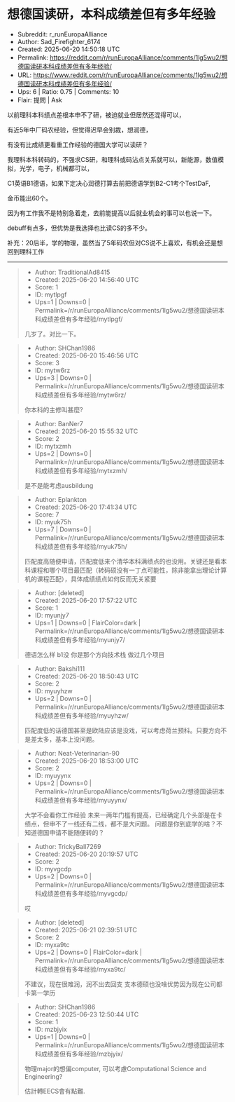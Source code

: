 # 想德国读研，本科成绩差但有多年经验

- Subreddit: r_runEuropaAlliance
- Author: Sad_Firefighter_6174
- Created: 2025-06-20 14:50:18 UTC
- Permalink: https://reddit.com/r/runEuropaAlliance/comments/1lg5wu2/想德国读研本科成绩差但有多年经验/
- URL: https://www.reddit.com/r/runEuropaAlliance/comments/1lg5wu2/想德国读研本科成绩差但有多年经验/
- Ups: 6 | Ratio: 0.75 | Comments: 10
- Flair: 提問 | Ask


以前理科本科绩点差根本申不了研，被迫就业但居然还混得可以，

有近5年中厂码农经验，但觉得迟早会别裁，想润德，

有没有比成绩更看重工作经验的德国大学可以读研？

我理科本科转码的，不强求CS研，和理科或码沾点关系就可以，新能源，数值模拟，光学，电子，机械都可以，

C1英语B1德语，如果下定决心润德打算去前把德语学到B2-C1考个TestDaF,

金币能出60个。

因为有工作我不是特别急着走，去前能提高以后就业机会的事可以也说一下。

debuff有点多，但优势是我选择也比读CS的多不少。

补充：20后半，学的物理，虽然当了5年码农但对CS说不上喜欢，有机会还是想回到理科工作


---

> - Author: TraditionalAd8415
> - Created: 2025-06-20 14:56:40 UTC
> - Score: 1
> - ID: mytlpgf
> - Ups=1 | Downs=0 | Permalink=/r/runEuropaAlliance/comments/1lg5wu2/想德国读研本科成绩差但有多年经验/mytlpgf/
>
> 几岁了。对比一下。

> - Author: SHChan1986
> - Created: 2025-06-20 15:46:56 UTC
> - Score: 3
> - ID: mytw6rz
> - Ups=3 | Downs=0 | Permalink=/r/runEuropaAlliance/comments/1lg5wu2/想德国读研本科成绩差但有多年经验/mytw6rz/
>
> 你本科的主修叫甚麼?

> - Author: BanNer7
> - Created: 2025-06-20 15:55:32 UTC
> - Score: 2
> - ID: mytxzmh
> - Ups=2 | Downs=0 | Permalink=/r/runEuropaAlliance/comments/1lg5wu2/想德国读研本科成绩差但有多年经验/mytxzmh/
>
> 是不是能考虑ausbildung

> - Author: Eplankton
> - Created: 2025-06-20 17:41:34 UTC
> - Score: 7
> - ID: myuk75h
> - Ups=7 | Downs=0 | Permalink=/r/runEuropaAlliance/comments/1lg5wu2/想德国读研本科成绩差但有多年经验/myuk75h/
>
> 匹配度高随便申请，匹配度低来个清华本科满绩点的也没用。关键还是看本科课程和哪个项目最匹配（转码硕没有一丁点可能性，除非能拿出理论计算机的课程匹配），具体成绩绩点如何反而无关紧要

> - Author: [deleted]
> - Created: 2025-06-20 17:57:22 UTC
> - Score: 1
> - ID: myunjy7
> - Ups=1 | Downs=0 | FlairColor=dark | Permalink=/r/runEuropaAlliance/comments/1lg5wu2/想德国读研本科成绩差但有多年经验/myunjy7/
>
> 德语怎么样 b1没 你是那个方向技术栈 做过几个项目

> - Author: Bakshi111
> - Created: 2025-06-20 18:50:43 UTC
> - Score: 2
> - ID: myuyhzw
> - Ups=2 | Downs=0 | Permalink=/r/runEuropaAlliance/comments/1lg5wu2/想德国读研本科成绩差但有多年经验/myuyhzw/
>
> 匹配度低的话德国甚至是欧陆应该是没戏，可以考虑荷兰预科。只要方向不是差太多，基本上没问题。

> - Author: Neat-Veterinarian-90
> - Created: 2025-06-20 18:53:00 UTC
> - Score: 2
> - ID: myuyynx
> - Ups=2 | Downs=0 | Permalink=/r/runEuropaAlliance/comments/1lg5wu2/想德国读研本科成绩差但有多年经验/myuyynx/
>
> 大学不会看你工作经验
> 未来一两年门槛有提高，已经确定几个头部是在卡绩点，但申不了一线还有二线，都不是大问题。
> 问题是你到底学的啥？不知道德国申请不能随便转的？ 

> - Author: TrickyBall7269
> - Created: 2025-06-20 20:19:57 UTC
> - Score: 2
> - ID: myvgcdp
> - Ups=2 | Downs=0 | Permalink=/r/runEuropaAlliance/comments/1lg5wu2/想德国读研本科成绩差但有多年经验/myvgcdp/
>
> 哎

> - Author: [deleted]
> - Created: 2025-06-21 02:39:51 UTC
> - Score: 2
> - ID: myxa9tc
> - Ups=2 | Downs=0 | FlairColor=dark | Permalink=/r/runEuropaAlliance/comments/1lg5wu2/想德国读研本科成绩差但有多年经验/myxa9tc/
>
> 不建议，现在很难润，润不出去回支 支本德硕也没啥优势因为现在公司都卡第一学历

> - Author: SHChan1986
> - Created: 2025-06-23 12:50:44 UTC
> - Score: 1
> - ID: mzbjyix
> - Ups=1 | Downs=0 | Permalink=/r/runEuropaAlliance/comments/1lg5wu2/想德国读研本科成绩差但有多年经验/mzbjyix/
>
> 物理major的想偏computer, 可以考慮Computational Science and Engineering?
> 
> 估計轉EECS會有點難.
